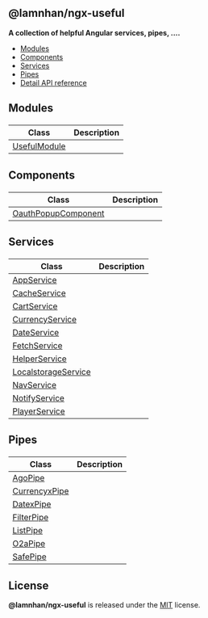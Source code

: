 <section id="head" data-note="AUTO-GENERATED CONTENT, DO NOT EDIT DIRECTLY!">

# @lamnhan/ngx-useful

**A collection of helpful Angular services, pipes, ....**

</section>

<section id="tocx" data-note="AUTO-GENERATED CONTENT, DO NOT EDIT DIRECTLY!">

- [Modules](#modules)
- [Components](#components)
- [Services](#services)
- [Pipes](#pipes)
- [Detail API reference](https://lamnhan.github.io/ngx-useful)


</section>

<section id="modules" data-note="AUTO-GENERATED CONTENT, DO NOT EDIT DIRECTLY!">

<h2><a name="modules"><p>Modules</p>
</a></h2>

| Class                                                                          | Description |
| ------------------------------------------------------------------------------ | ----------- |
| [UsefulModule](https://lamnhan.github.io/ngx-useful/classes/usefulmodule.html) |             |

</section>

<section id="components" data-note="AUTO-GENERATED CONTENT, DO NOT EDIT DIRECTLY!">

<h2><a name="components"><p>Components</p>
</a></h2>

| Class                                                                                        | Description |
| -------------------------------------------------------------------------------------------- | ----------- |
| [OauthPopupComponent](https://lamnhan.github.io/ngx-useful/classes/oauthpopupcomponent.html) |             |

</section>

<section id="services" data-note="AUTO-GENERATED CONTENT, DO NOT EDIT DIRECTLY!">

<h2><a name="services"><p>Services</p>
</a></h2>

| Class                                                                                        | Description |
| -------------------------------------------------------------------------------------------- | ----------- |
| [AppService](https://lamnhan.github.io/ngx-useful/classes/appservice.html)                   |             |
| [CacheService](https://lamnhan.github.io/ngx-useful/classes/cacheservice.html)               |             |
| [CartService](https://lamnhan.github.io/ngx-useful/classes/cartservice.html)                 |             |
| [CurrencyService](https://lamnhan.github.io/ngx-useful/classes/currencyservice.html)         |             |
| [DateService](https://lamnhan.github.io/ngx-useful/classes/dateservice.html)                 |             |
| [FetchService](https://lamnhan.github.io/ngx-useful/classes/fetchservice.html)               |             |
| [HelperService](https://lamnhan.github.io/ngx-useful/classes/helperservice.html)             |             |
| [LocalstorageService](https://lamnhan.github.io/ngx-useful/classes/localstorageservice.html) |             |
| [NavService](https://lamnhan.github.io/ngx-useful/classes/navservice.html)                   |             |
| [NotifyService](https://lamnhan.github.io/ngx-useful/classes/notifyservice.html)             |             |
| [PlayerService](https://lamnhan.github.io/ngx-useful/classes/playerservice.html)             |             |

</section>

<section id="pipes" data-note="AUTO-GENERATED CONTENT, DO NOT EDIT DIRECTLY!">

<h2><a name="pipes"><p>Pipes</p>
</a></h2>

| Class                                                                            | Description |
| -------------------------------------------------------------------------------- | ----------- |
| [AgoPipe](https://lamnhan.github.io/ngx-useful/classes/agopipe.html)             |             |
| [CurrencyxPipe](https://lamnhan.github.io/ngx-useful/classes/currencyxpipe.html) |             |
| [DatexPipe](https://lamnhan.github.io/ngx-useful/classes/datexpipe.html)         |             |
| [FilterPipe](https://lamnhan.github.io/ngx-useful/classes/filterpipe.html)       |             |
| [ListPipe](https://lamnhan.github.io/ngx-useful/classes/listpipe.html)           |             |
| [O2aPipe](https://lamnhan.github.io/ngx-useful/classes/o2apipe.html)             |             |
| [SafePipe](https://lamnhan.github.io/ngx-useful/classes/safepipe.html)           |             |

</section>

<section id="license" data-note="AUTO-GENERATED CONTENT, DO NOT EDIT DIRECTLY!">

## License

**@lamnhan/ngx-useful** is released under the [MIT](https://github.com/lamnhan/ngx-useful/blob/master/LICENSE) license.

</section>
